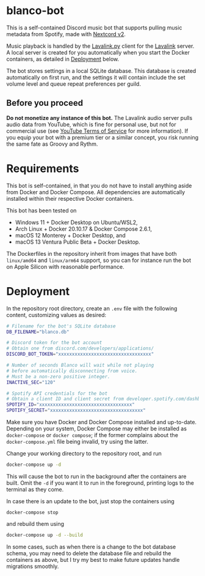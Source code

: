 blanco-bot
===

This is a self-contained Discord music bot that supports pulling music metadata from Spotify, made with [Nextcord v2](https://nextcord.dev).

Music playback is handled by the [Lavalink.py](https://github.com/Devoxin/Lavalink.py) client for the [Lavalink](https://github.com/freyacodes/Lavalink) server. A local server is created for you automatically when you start the Docker containers, as detailed in [Deployment](#deployment) below.

The bot stores settings in a local SQLite database. This database is created automatically on first run, and the settings it will contain include the set volume level and queue repeat preferences per guild.

## Before you proceed

**Do not monetize any instance of this bot.** The Lavalink audio server pulls audio data from YouTube, which is fine for personal use, but not for commercial use (see [YouTube Terms of Service](https://www.youtube.com/t/terms) for more information). If you equip your bot with a premium tier or a similar concept, you risk running the same fate as Groovy and Rythm.

# Requirements

This bot is self-contained, in that you do not have to install anything aside from Docker and Docker Compose. All dependencies are automatically installed within their respective Docker containers.

This bot has been tested on

- Windows 11 + Docker Desktop on Ubuntu/WSL2,
- Arch Linux + Docker 20.10.17 & Docker Compose 2.6.1,
- macOS 12 Monterey + Docker Desktop, and
- macOS 13 Ventura Public Beta + Docker Desktop.

The Dockerfiles in the repository inherit from images that have both `linux/amd64` and `linux/arm64` support, so you can for instance run the bot on Apple Silicon with reasonable performance.

# Deployment

In the repository root directory, create an `.env` file with the following content, customizing values as desired:

```bash
# Filename for the bot's SQLite database
DB_FILENAME="blanco.db"

# Discord token for the bot account
# Obtain one from discord.com/developers/applications/
DISCORD_BOT_TOKEN="xxxxxxxxxxxxxxxxxxxxxxxxxxxxxxxxxx"

# Number of seconds Blanco will wait while not playing
# before automatically disconnecting from voice.
# Must be a non-zero positive integer.
INACTIVE_SEC="120"

# Spotify API credentials for the bot
# Obtain a client ID and client secret from developer.spotify.com/dashboard/
SPOTIFY_ID="xxxxxxxxxxxxxxxxxxxxxxxxxxxxxxxxxx"
SPOTIFY_SECRET="xxxxxxxxxxxxxxxxxxxxxxxxxxxxxxxxxx"
```

Make sure you have Docker and Docker Compose installed and up-to-date. Depending on your system, Docker Compose may either be installed as `docker-compose` or `docker compose`; if the former complains about the `docker-compose.yml` file being invalid, try using the latter.

Change your working directory to the repository root, and run

```bash
docker-compose up -d
```

This will cause the bot to run in the background after the containers are built. Omit the `-d` if you want it to run in the foreground, printing logs to the terminal as they come.

In case there is an update to the bot, just stop the containers using

```
docker-compose stop
```

and rebuild them using

```bash
docker-compose up -d --build
```

In some cases, such as when there is a change to the bot database schema, you may need to delete the database file and rebuild the containers as above, but I try my best to make future updates handle migrations smoothly.
